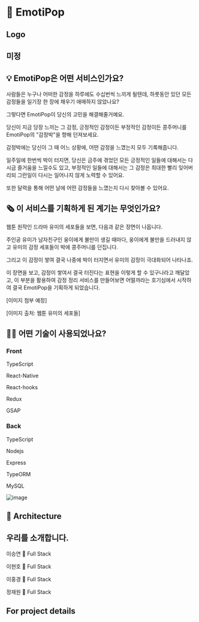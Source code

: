 # 🎊 EmotiPop
## Logo
미정
----

## 💡 EmotiPop은 어떤 서비스인가요?

 사람들은 누구나 어떠한 감정을 하루에도 수십번씩 느끼게 될텐데, 하룻동안 있던 모든 감정들을 일기장 한 장에 채우기 애매하지 않았나요? 
 
 
 그렇다면 EmotiPop이 당신의 고민을 해결해줄거예요.
 
 당신이 지금 당장 느끼는 그 감정, 긍정적인 감정이든 부정적인 감정이든 콩주머니를 EmotiPop의 "감정박"을 향해 던져보세요.
 
 감정박에는 당신이 그 때 어느 상황에, 어떤 감정을 느꼈는지 모두 기록해줍니다.
 
 일주일에 한번씩 박이 터지면, 당신은 금주에 겪었던 모든 긍정적인 일들에 대해서는 다시금 즐거움을 느낄수도 있고, 부정적인 일들에 대해서는 그 감정은 최대한 빨리 잊어버리되 그런일이 다시는 일어나지 않게 노력할 수 있어요.
 
 또한 달력을 통해 어떤 날에 어떤 감정들을 느꼈는지 다시 찾아볼 수 있어요.
 
## 🗞  이 서비스를 기획하게 된 계기는 무엇인가요?

웹툰 원작인 드라마 유미의 세포들을 보면, 다음과 같은 장면이 나옵니다. 

주인공 유미가 남자친구인 웅이에게 불만이 생길 때마다, 웅이에게 불만을 드러내지 않고 유미의 감정 세포들이 박에 콩주머니를 던집니다. 

그리고 이 감정이 쌓여 결국 나중에 박이 터지면서 유미의 감정이 극대화되어 나타나죠.

이 장면을 보고, 감정이 쌓여서 결국 터진다는 표현을 이렇게 할 수 있구나라고 깨달았고, 이 부분을 활용하여 감정 정리 서비스를 만들어보면 어떨까라는 호기심에서 시작하여 결국 EmotiPop을 기획하게 되었습니다.

 
 
[이미지 첨부 예정]

[이미지 출처: 웹툰 유미의 세포들]

## 🕵️‍♀️ 어떤 기술이 사용되었나요?

### Front
TypeScript

React-Native

React-hooks

Redux

GSAP

### Back
TypeScript

Nodejs

Express

TypeORM

MySQL

![image](https://user-images.githubusercontent.com/73332608/143533803-66ba9f45-7c58-4de4-8245-906c74621c18.png)

## 🔨 Architecture

## 우리를 소개합니다.
이승연
🏁 Full Stack

이현호
🏁 Full Stack

이홍경
🏁 Full Stack

정재원
🏁 Full Stack

## For project details

